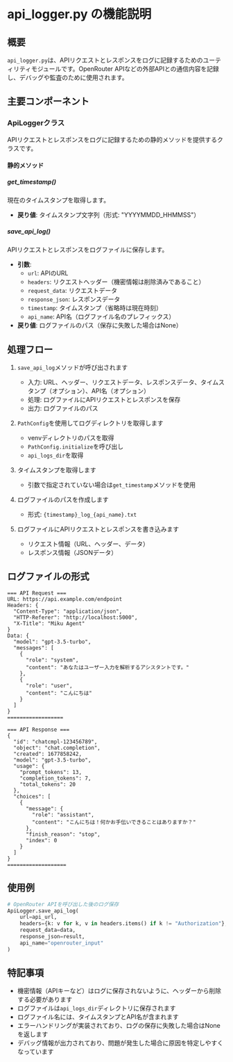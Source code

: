 # api_logger.py の機能説明

## 概要

`api_logger.py`は、APIリクエストとレスポンスをログに記録するためのユーティリティモジュールです。OpenRouter APIなどの外部APIとの通信内容を記録し、デバッグや監査のために使用されます。

## 主要コンポーネント

### ApiLoggerクラス

APIリクエストとレスポンスをログに記録するための静的メソッドを提供するクラスです。

#### 静的メソッド

##### get_timestamp()

現在のタイムスタンプを取得します。

- **戻り値**: タイムスタンプ文字列（形式: "YYYYMMDD_HHMMSS"）

##### save_api_log()

APIリクエストとレスポンスをログファイルに保存します。

- **引数**:
  - `url`: APIのURL
  - `headers`: リクエストヘッダー（機密情報は削除済みであること）
  - `request_data`: リクエストデータ
  - `response_json`: レスポンスデータ
  - `timestamp`: タイムスタンプ（省略時は現在時刻）
  - `api_name`: API名（ログファイル名のプレフィックス）
- **戻り値**: ログファイルのパス（保存に失敗した場合はNone）

## 処理フロー

1. `save_api_log`メソッドが呼び出されます
   - 入力: URL、ヘッダー、リクエストデータ、レスポンスデータ、タイムスタンプ（オプション）、API名（オプション）
   - 処理: ログファイルにAPIリクエストとレスポンスを保存
   - 出力: ログファイルのパス

2. `PathConfig`を使用してログディレクトリを取得します
   - venvディレクトリのパスを取得
   - `PathConfig.initialize`を呼び出し
   - `api_logs_dir`を取得

3. タイムスタンプを取得します
   - 引数で指定されていない場合は`get_timestamp`メソッドを使用

4. ログファイルのパスを作成します
   - 形式: `{timestamp}_log_{api_name}.txt`

5. ログファイルにAPIリクエストとレスポンスを書き込みます
   - リクエスト情報（URL、ヘッダー、データ）
   - レスポンス情報（JSONデータ）

## ログファイルの形式

```
=== API Request ===
URL: https://api.example.com/endpoint
Headers: {
  "Content-Type": "application/json",
  "HTTP-Referer": "http://localhost:5000",
  "X-Title": "Miku Agent"
}
Data: {
  "model": "gpt-3.5-turbo",
  "messages": [
    {
      "role": "system",
      "content": "あなたはユーザー入力を解析するアシスタントです。"
    },
    {
      "role": "user",
      "content": "こんにちは"
    }
  ]
}
==================

=== API Response ===
{
  "id": "chatcmpl-123456789",
  "object": "chat.completion",
  "created": 1677858242,
  "model": "gpt-3.5-turbo",
  "usage": {
    "prompt_tokens": 13,
    "completion_tokens": 7,
    "total_tokens": 20
  },
  "choices": [
    {
      "message": {
        "role": "assistant",
        "content": "こんにちは！何かお手伝いできることはありますか？"
      },
      "finish_reason": "stop",
      "index": 0
    }
  ]
}
===================
```

## 使用例

```python
# OpenRouter APIを呼び出した後のログ保存
ApiLogger.save_api_log(
    url=api_url,
    headers={k: v for k, v in headers.items() if k != "Authorization"},  # 認証情報を除外
    request_data=data,
    response_json=result,
    api_name="openrouter_input"
)
```

## 特記事項

- 機密情報（APIキーなど）はログに保存されないように、ヘッダーから削除する必要があります
- ログファイルは`api_logs_dir`ディレクトリに保存されます
- ログファイル名には、タイムスタンプとAPI名が含まれます
- エラーハンドリングが実装されており、ログの保存に失敗した場合はNoneを返します
- デバッグ情報が出力されており、問題が発生した場合に原因を特定しやすくなっています
